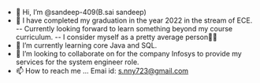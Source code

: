 - 👋 Hi, I’m @sandeep-409(B.sai sandeep)
- 👀 I have completed my graduation in the year 2022
        in the stream of ECE.
-- Currently looking forward to learn something beyond
       my course curriculum.
-- I consider myself as a 
     pretty average person🏃‍♂️
- 🌱 I’m currently learning core Java and SQL.
- 💞️ I’m looking to collaborate on for the company
       Infosys to provide my services for the system engineer role.
- 📫 How to reach me ...
        Emai id: s.nny723@gmail.com

<!---
sandeep-409/sandeep-409 is a ✨ special ✨ repository because its `README.md` (this file) appears on your GitHub profile.
You can click the Preview link to take a look at your changes.
--->
